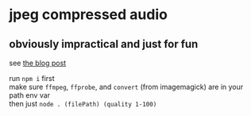 # jpeg compressed audio
## obviously impractical and just for fun

see [the blog post](https://blog.shy.rocks/p/compress-audio-with-img/)

run `npm i` first  
make sure `ffmpeg`, `ffprobe`, and `convert` (from imagemagick) are in your path env var  
then just `node . (filePath) (quality 1-100)`
